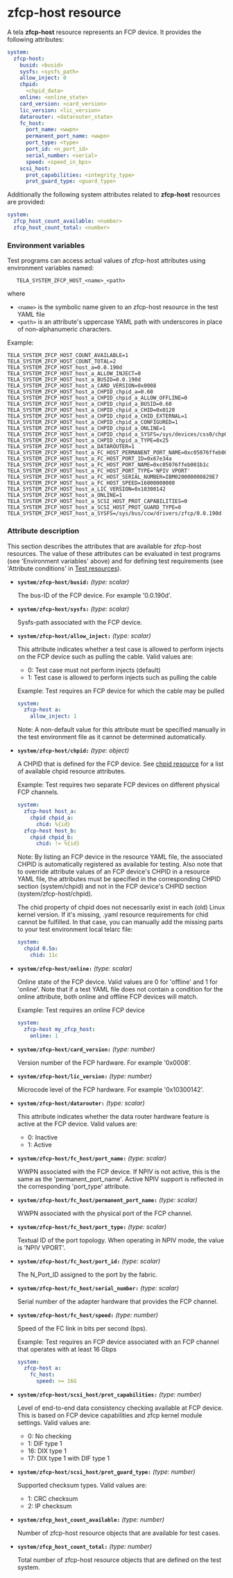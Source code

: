 zfcp-host resource
=============

A tela **zfcp-host** resource represents an FCP device. It provides the
following attributes:

```YAML
system:
  zfcp-host:
    busid: <busid>
    sysfs: <sysfs_path>
    allow_inject: 0
    chpid:
      <chpid_data>
    online: <online_state>
    card_version: <card_version>
    lic_version: <lic_version>
    datarouter: <datarouter_state>
    fc_host:
      port_name: <wwpn>
      permanent_port_name: <wwpn>
      port_type: <type>
      port_id: <n_port_id>
      serial_number: <serial>
      speed: <speed_in_bps>
    scsi_host:
      prot_capabilities: <integrity_type>
      prot_guard_type: <guard_type>
```

Additionally the following system attributes related to **zfcp-host** resources
are provided:
```YAML
system:
  zfcp_host_count_available: <number>
  zfcp_host_count_total: <number>
```

### Environment variables

Test programs can access actual values of zfcp-host attributes using
environment variables named:

```
   TELA_SYSTEM_ZFCP_HOST_<name>_<path>
```

where

  - `<name>` is the symbolic name given to an zfcp-host resource in the test
     YAML file
  - `<path>` is an attribute's uppercase YAML path with underscores in place of
    non-alphanumeric characters.

Example:

```
TELA_SYSTEM_ZFCP_HOST_COUNT_AVAILABLE=1
TELA_SYSTEM_ZFCP_HOST_COUNT_TOTAL=2
TELA_SYSTEM_ZFCP_HOST_host_a=0.0.190d
TELA_SYSTEM_ZFCP_HOST_host_a_ALLOW_INJECT=0
TELA_SYSTEM_ZFCP_HOST_host_a_BUSID=0.0.190d
TELA_SYSTEM_ZFCP_HOST_host_a_CARD_VERSION=0x0008
TELA_SYSTEM_ZFCP_HOST_host_a_CHPID_chpid_a=0.60
TELA_SYSTEM_ZFCP_HOST_host_a_CHPID_chpid_a_ALLOW_OFFLINE=0
TELA_SYSTEM_ZFCP_HOST_host_a_CHPID_chpid_a_BUSID=0.60
TELA_SYSTEM_ZFCP_HOST_host_a_CHPID_chpid_a_CHID=0x0120
TELA_SYSTEM_ZFCP_HOST_host_a_CHPID_chpid_a_CHID_EXTERNAL=1
TELA_SYSTEM_ZFCP_HOST_host_a_CHPID_chpid_a_CONFIGURED=1
TELA_SYSTEM_ZFCP_HOST_host_a_CHPID_chpid_a_ONLINE=1
TELA_SYSTEM_ZFCP_HOST_host_a_CHPID_chpid_a_SYSFS=/sys/devices/css0/chp0.60
TELA_SYSTEM_ZFCP_HOST_host_a_CHPID_chpid_a_TYPE=0x25
TELA_SYSTEM_ZFCP_HOST_host_a_DATAROUTER=1
TELA_SYSTEM_ZFCP_HOST_host_a_FC_HOST_PERMANENT_PORT_NAME=0xc05076ffeb001201
TELA_SYSTEM_ZFCP_HOST_host_a_FC_HOST_PORT_ID=0x67e34a
TELA_SYSTEM_ZFCP_HOST_host_a_FC_HOST_PORT_NAME=0xc05076ffeb001b1c
TELA_SYSTEM_ZFCP_HOST_host_a_FC_HOST_PORT_TYPE='NPIV VPORT'
TELA_SYSTEM_ZFCP_HOST_host_a_FC_HOST_SERIAL_NUMBER=IBM020000000829E7
TELA_SYSTEM_ZFCP_HOST_host_a_FC_HOST_SPEED=16000000000
TELA_SYSTEM_ZFCP_HOST_host_a_LIC_VERSION=0x10300142
TELA_SYSTEM_ZFCP_HOST_host_a_ONLINE=1
TELA_SYSTEM_ZFCP_HOST_host_a_SCSI_HOST_PROT_CAPABILITIES=0
TELA_SYSTEM_ZFCP_HOST_host_a_SCSI_HOST_PROT_GUARD_TYPE=0
TELA_SYSTEM_ZFCP_HOST_host_a_SYSFS=/sys/bus/ccw/drivers/zfcp/0.0.190d
```

### Attribute description

This section describes the attributes that are available for zfcp-host
resources. The value of these attributes can be evaluated in test programs
(see 'Environment variables' above) and for defining test requirements
(see 'Attribute conditions' in [Test resources](../resources.md)).

  - **`system/zfcp-host/busid:`** *(type: scalar)*

    The bus-ID of the FCP device. For example '0.0.190d'.

  - **`system/zfcp-host/sysfs:`** *(type: scalar)*

    Sysfs-path associated with the FCP device.

  - **`system/zfcp-host/allow_inject:`** *(type: scalar)*

    This attribute indicates whether a test case is allowed to perform injects
    on the FCP device such as pulling the cable. Valid values are:

      - 0: Test case must not perform injects (default)
      - 1: Test case is allowed to perform injects such as pulling the cable

    Example: Test requires an FCP device for which the cable may be pulled

    ```YAML
    system:
      zfcp-host a:
        allow_inject: 1
    ```

    Note: A non-default value for this attribute must be specified manually
    in the test environment file as it cannot be determined automatically.

  - **`system/zfcp-host/chpid:`** *(type: object)*

    A CHPID that is defined for the FCP device. See [chpid resource](chpid.md)
    for a list of available chpid resource attributes.

    Example: Test requires two separate FCP devices on different physical
    FCP channels.

    ```YAML
    system:
      zfcp-host host_a:
        chpid chpid_a:
          chid: %{id}
      zfcp-host host_b:
        chpid chpid_b:
          chid: != %{id}
    ```

    Note: By listing an FCP device in the resource YAML file, the associated
    CHPID is automatically registered as available for testing. Also note that
    to override attribute values of an FCP device's CHPID in a resource YAML
    file, the attributes must be specified in the corresponding CHPID section
    (system/chpid) and not in the FCP device's CHPID section
    (system/zfcp-host/chpid).

    The chid property of chpid does not necessarily exist in each (old) Linux
    kernel version. If it's missing, .yaml resource requirements for chid cannot
    be fulfilled. In that case, you can manually add the missing parts to your
    test environment local telarc file:
    ```YAML
    system:
      chpid 0.5a:
        chid: 11c
    ```

  - **`system/zfcp-host/online:`** *(type: scalar)*

    Online state of the FCP device. Valid values are 0 for 'offline' and 1 for
    'online'. Note that if a test YAML file does not contain a condition for
    the online attribute, both online and offline FCP devices will match.

    Example: Test requires an online FCP device

    ```YAML
    system:
      zfcp-host my_zfcp_host:
        online: 1
    ```

  - **`system/zfcp-host/card_version:`** *(type: number)*

    Version number of the FCP hardware. For example '0x0008'.

  - **`system/zfcp-host/lic_version:`** *(type: number)*

    Microcode level of the FCP hardware. For example '0x10300142'.

  - **`system/zfcp-host/datarouter:`** *(type: scalar)*

    This attribute indicates whether the data router hardware feature is
    active at the FCP device. Valid values are:

    - 0: Inactive
    - 1: Active

  - **`system/zfcp-host/fc_host/port_name:`** *(type: scalar)*

    WWPN associated with the FCP device. If NPIV is not active, this is the
    same as the 'permanent_port_name'. Active NPIV support is reflected in
    the corresponding 'port_type' attribute.

  - **`system/zfcp-host/fc_host/permanent_port_name:`** *(type: scalar)*

    WWPN associated with the physical port of the FCP channel.

  - **`system/zfcp-host/fc_host/port_type:`** *(type: scalar)*

    Textual ID of the port topology. When operating in NPIV mode, the value
    is 'NPIV VPORT'.

  - **`system/zfcp-host/fc_host/port_id:`** *(type: scalar)*

    The N\_Port\_ID assigned to the port by the fabric.

  - **`system/zfcp-host/fc_host/serial_number:`** *(type: scalar)*

    Serial number of the adapter hardware that provides the FCP channel.

  - **`system/zfcp-host/fc_host/speed:`** *(type: number)*

    Speed of the FC link in bits per second (bps).

    Example: Test requires an FCP device associated with an FCP channel that
    operates with at least 16 Gbps

    ```YAML
    system:
      zfcp-host a:
        fc_host:
          speed: >= 16G
    ```

  - **`system/zfcp-host/scsi_host/prot_capabilities:`** *(type: number)*

    Level of end-to-end data consistency checking available at FCP device.
    This is based on FCP device capabilities and zfcp kernel module settings.
    Valid values are:

    - 0: No checking
    - 1: DIF type 1
    - 16: DIX type 1
    - 17: DIX type 1 with DIF type 1

  - **`system/zfcp-host/scsi_host/prot_guard_type:`** *(type: number)*

    Supported checksum types. Valid values are:

    - 1: CRC checksum
    - 2: IP checksum

  - **`system/zfcp_host_count_available:`** *(type: number)*

    Number of zfcp-host resource objects that are available for test cases.

  - **`system/zfcp_host_count_total:`** *(type: number)*

    Total number of zfcp-host resource objects that are defined on the
    test system.

